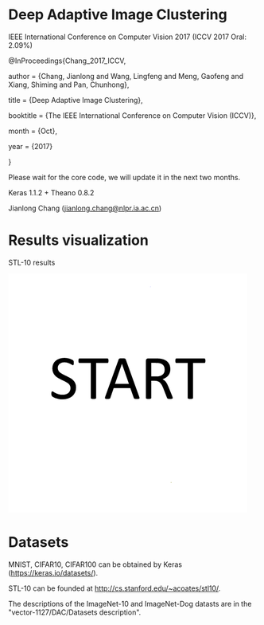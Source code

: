 # Deep Adaptive Image Clustering 
IEEE International Conference on Computer Vision 2017 (ICCV 2017 Oral: 2.09%)

@InProceedings{Chang_2017_ICCV,

author = {Chang, Jianlong and Wang, Lingfeng and Meng, Gaofeng and Xiang, Shiming and Pan, Chunhong},

title = {Deep Adaptive Image Clustering},

booktitle = {The IEEE International Conference on Computer Vision (ICCV)},

month = {Oct},

year = {2017}

}

Please wait for the core code, we will update it in the next two months.

Keras 1.1.2 + Theano 0.8.2

Jianlong Chang (jianlong.chang@nlpr.ia.ac.cn)

# Results visualization
STL-10 results

![](Results_visualization/STL-10.gif)



# Datasets
MNIST, CIFAR10, CIFAR100 can be obtained by Keras (https://keras.io/datasets/).

STL-10 can be founded at http://cs.stanford.edu/~acoates/stl10/.

The descriptions of the ImageNet-10 and ImageNet-Dog datasts are in the "vector-1127/DAC/Datasets description".

